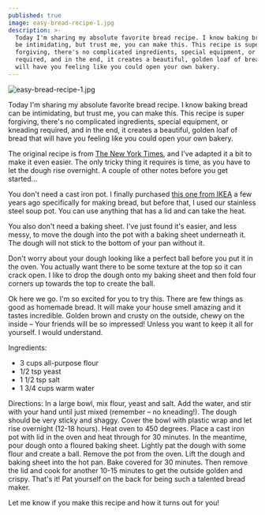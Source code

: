 ```yaml
---
published: true
image: easy-bread-recipe-1.jpg
description: >-
  Today I'm sharing my absolute favorite bread recipe. I know baking bread can
  be intimidating, but trust me, you can make this. This recipe is super
  forgiving, there's no complicated ingredients, special equipment, or kneading
  required, and in the end, it creates a beautiful, golden loaf of bread that
  will have you feeling like you could open your own bakery.
---
```

![easy-bread-recipe-1.jpg]({{site.baseurl}}/img/easy-bread-recipe-1.jpg)

Today I'm sharing my absolute favorite bread recipe. I know baking bread can be intimidating, but trust me, you can make this. This recipe is super forgiving, there's no complicated ingredients, special equipment, or kneading required, and in the end, it creates a beautiful, golden loaf of bread that will have you feeling like you could open your own bakery. 

The original recipe is from [The New York Times](https://cooking.nytimes.com/recipes/11376-no-knead-bread), and I've adapted it a bit to make it even easier. The only tricky thing it requires is time, as you have to let the dough rise overnight. A couple of other notes before you get started... 

You don't need a cast iron pot. I finally purchased [this one from IKEA](https://www.ikea.com/us/en/catalog/products/90232840/) a few years ago specifically for making bread, but before that, I used our stainless steel soup pot. You can use anything that has a lid and can take the heat. 

You also don't need a baking sheet. I've just found it's easier, and less messy, to move the dough into the pot with a baking sheet underneath it. The dough will not stick to the bottom of your pan without it.

Don't worry about your dough looking like a perfect ball before you put it in the oven. You actually want there to be some texture at the top so it can crack open. I like to drop the dough onto my baking sheet and then fold four corners up towards the top to create the ball. 

Ok here we go. I'm so excited for you to try this. There are few things as good as homemade bread. It will make your house smell amazing and it tastes incredible. Golden brown and crusty on the outside, chewy on the inside – Your friends will be so impressed! Unless you want to keep it all for yourself. I would understand. 

Ingredients: 
- 3 cups all-purpose flour
- 1/2 tsp yeast
- 1 1/2 tsp salt
- 1 3/4 cups warm water

Directions:
In a large bowl, mix flour, yeast and salt. Add the water, and stir with your hand until just mixed (remember – no kneading!). The dough should be very sticky and shaggy. Cover the bowl with plastic wrap and let rise overnight (12-18 hours). Heat oven to 450 degrees. Place a cast iron pot with lid in the oven and heat through for 30 minutes. In the meantime, pour dough onto a floured baking sheet. Lightly pat the dough with some flour and create a ball. Remove the pot from the oven. Lift the dough and baking sheet into the hot pan. Bake covered for 30 minutes. Then remove the lid and cook for another 10-15 minutes to get the outside golden and crispy. That's it! Pat yourself on the back for being such a talented bread maker.

Let me know if you make this recipe and how it turns out for you!
